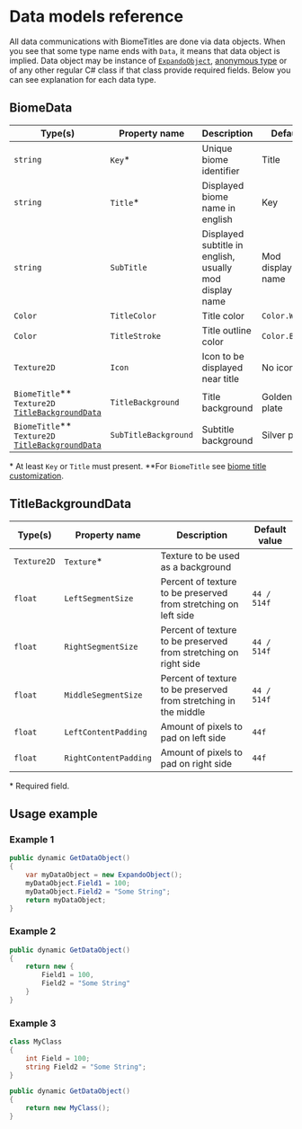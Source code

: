 # Data models reference
All data communications with BiomeTitles are done via data objects. When you see that some type name ends with `Data`, it means that data object is implied. Data object may be instance of [`ExpandoObject`](https://learn.microsoft.com/en-us/dotnet/api/system.dynamic.expandoobject?view=net-6.0), [anonymous type](https://learn.microsoft.com/en-us/dotnet/csharp/fundamentals/types/anonymous-types) or of any other regular C# class if that class provide required fields. Below you can see explanation for each data type.

## BiomeData
| Type(s)                                                                   | Property name        | Description                                             | Default          |
|------------------------------------------------------------------------|----------------------|---------------------------------------------------------|------------------|
| `string`                                                               | `Key`*               | Unique biome identifier                                 | Title            |
| `string`                                                               | `Title`*             | Displayed biome name in english                         | Key              |
| `string`                                                               | `SubTitle`           | Displayed subtitle in english, usually mod display name | Mod display name |
| `Color`                                                                | `TitleColor`         | Title color                                             | `Color.White`    |
| `Color`                                                                | `TitleStroke`        | Title outline color                                     | `Color.Black`    |
| `Texture2D`                                                            | `Icon`               | Icon to be displayed near title                         | No icon          |
| `BiomeTitle`**<br>`Texture2D`<br>[`TitleBackgroundData`](#titlebackgrounddata) | `TitleBackground`    | Title background                                            | Golden plate     |
| `BiomeTitle`**<br>`Texture2D`<br>[`TitleBackgroundData`](#titlebackgrounddata) | `SubTitleBackground` | Subtitle background                                         | Silver plate     |

<label>* At least `Key` or `Title` must present.</label>
<label>**For `BiomeTitle` see [biome title customization](BiomeTitleCustomization.md).</label>

## TitleBackgroundData
| Type(s)        | Property name         | Description                                                     | Default value |
|-------------|-----------------------|-----------------------------------------------------------------|---------------|
| `Texture2D` | `Texture`*            | Texture to be used as a background                              |               |
| `float`     | `LeftSegmentSize`     | Percent of texture to be preserved from stretching on left side | `44 / 514f`   |
| `float`     | `RightSegmentSize`    | Percent of texture to be preserved from stretching on right side | `44 / 514f`   |
| `float`     | `MiddleSegmentSize`   | Percent of texture to be preserved from stretching in the middle | `44 / 514f`   |
| `float`     | `LeftContentPadding`  | Amount of pixels to pad on left side | `44f`   |
| `float`     | `RightContentPadding` | Amount of pixels to pad on right side | `44f`   |

<label>* Required field.</label>

## Usage example

### Example 1
```csharp
public dynamic GetDataObject()
{
    var myDataObject = new ExpandoObject();
    myDataObject.Field1 = 100;
    myDataObject.Field2 = "Some String";
    return myDataObject;
}
```

### Example 2
```csharp
public dynamic GetDataObject()
{
    return new {
        Field1 = 100,
        Field2 = "Some String"
    }
}
```

### Example 3
```csharp
class MyClass
{
    int Field = 100;
    string Field2 = "Some String";
}

public dynamic GetDataObject()
{
    return new MyClass();
}
```